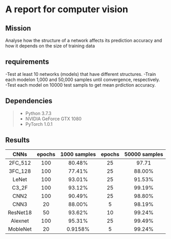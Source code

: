 # A report for computer vision #
## Mission ##
Analyse how the structure of a network affects its prediction accuracy and how it depends on the size of training data
## requirements ##
-Test at least 10 networks (models) that have different structures.
-Train each modelon 1,000 and 50,000 samples until convergence, respectively.    
-Test each model on 10000 test sampls to get mean prdiction accuracy.
## Dependencies ##
> * Python 3.7.3
> * NVIDIA GeForce GTX 1080
> * PyTorch 1.0.1
## Results ##
|CNNs        |epochs|1000 samples|epochs|50000 samples|
|:----------:|:----:|:----------:|:----:|:-----------:|
|2FC_512     |100   |80.48%      |25    |97.71        | 
|3FC_128     |100   |77.41%      |25    |88.00%       |
|LeNet       |100   |93.01%      |25    |91.53%       |
|C3_2F       |100   |93.12%      |25    |99.19%       |
|CNN2        |100   |90.49%      |25    |98.80%       |       
|CNN3        |20    |88.00%      |5     |98.19%       |
|ResNet18    |50    |93.62%      |10    |99.24%       |
|Alexnet     |100   |95.31%      |25    |99.49%       |
|MobleNet    |20    |0.9158%     |5     |99.24%       |
